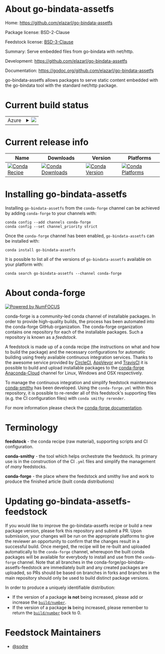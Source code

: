 About go-bindata-assetfs
========================

Home: https://github.com/elazarl/go-bindata-assetfs

Package license: BSD-2-Clause

Feedstock license: [BSD-3-Clause](https://github.com/conda-forge/go-bindata-assetfs-feedstock/blob/master/LICENSE.txt)

Summary: Serve embedded files from go-bindata with net/http.

Development: https://github.com/elazarl/go-bindata-assetfs

Documentation: https://godoc.org/github.com/elazarl/go-bindata-assetfs

go-bindata-assetfs allows packages to serve static content embedded with
the go-bindata tool with the standard net/http package.


Current build status
====================


<table>
    
  <tr>
    <td>Azure</td>
    <td>
      <details>
        <summary>
          <a href="https://dev.azure.com/conda-forge/feedstock-builds/_build/latest?definitionId=6132&branchName=master">
            <img src="https://dev.azure.com/conda-forge/feedstock-builds/_apis/build/status/go-bindata-assetfs-feedstock?branchName=master">
          </a>
        </summary>
        <table>
          <thead><tr><th>Variant</th><th>Status</th></tr></thead>
          <tbody><tr>
              <td>linux_64</td>
              <td>
                <a href="https://dev.azure.com/conda-forge/feedstock-builds/_build/latest?definitionId=6132&branchName=master">
                  <img src="https://dev.azure.com/conda-forge/feedstock-builds/_apis/build/status/go-bindata-assetfs-feedstock?branchName=master&jobName=linux&configuration=linux_64_" alt="variant">
                </a>
              </td>
            </tr><tr>
              <td>osx_64</td>
              <td>
                <a href="https://dev.azure.com/conda-forge/feedstock-builds/_build/latest?definitionId=6132&branchName=master">
                  <img src="https://dev.azure.com/conda-forge/feedstock-builds/_apis/build/status/go-bindata-assetfs-feedstock?branchName=master&jobName=osx&configuration=osx_64_" alt="variant">
                </a>
              </td>
            </tr><tr>
              <td>win_64</td>
              <td>
                <a href="https://dev.azure.com/conda-forge/feedstock-builds/_build/latest?definitionId=6132&branchName=master">
                  <img src="https://dev.azure.com/conda-forge/feedstock-builds/_apis/build/status/go-bindata-assetfs-feedstock?branchName=master&jobName=win&configuration=win_64_" alt="variant">
                </a>
              </td>
            </tr>
          </tbody>
        </table>
      </details>
    </td>
  </tr>
</table>

Current release info
====================

| Name | Downloads | Version | Platforms |
| --- | --- | --- | --- |
| [![Conda Recipe](https://img.shields.io/badge/recipe-go--bindata--assetfs-green.svg)](https://anaconda.org/conda-forge/go-bindata-assetfs) | [![Conda Downloads](https://img.shields.io/conda/dn/conda-forge/go-bindata-assetfs.svg)](https://anaconda.org/conda-forge/go-bindata-assetfs) | [![Conda Version](https://img.shields.io/conda/vn/conda-forge/go-bindata-assetfs.svg)](https://anaconda.org/conda-forge/go-bindata-assetfs) | [![Conda Platforms](https://img.shields.io/conda/pn/conda-forge/go-bindata-assetfs.svg)](https://anaconda.org/conda-forge/go-bindata-assetfs) |

Installing go-bindata-assetfs
=============================

Installing `go-bindata-assetfs` from the `conda-forge` channel can be achieved by adding `conda-forge` to your channels with:

```
conda config --add channels conda-forge
conda config --set channel_priority strict
```

Once the `conda-forge` channel has been enabled, `go-bindata-assetfs` can be installed with:

```
conda install go-bindata-assetfs
```

It is possible to list all of the versions of `go-bindata-assetfs` available on your platform with:

```
conda search go-bindata-assetfs --channel conda-forge
```


About conda-forge
=================

[![Powered by NumFOCUS](https://img.shields.io/badge/powered%20by-NumFOCUS-orange.svg?style=flat&colorA=E1523D&colorB=007D8A)](http://numfocus.org)

conda-forge is a community-led conda channel of installable packages.
In order to provide high-quality builds, the process has been automated into the
conda-forge GitHub organization. The conda-forge organization contains one repository
for each of the installable packages. Such a repository is known as a *feedstock*.

A feedstock is made up of a conda recipe (the instructions on what and how to build
the package) and the necessary configurations for automatic building using freely
available continuous integration services. Thanks to the awesome service provided by
[CircleCI](https://circleci.com/), [AppVeyor](https://www.appveyor.com/)
and [TravisCI](https://travis-ci.com/) it is possible to build and upload installable
packages to the [conda-forge](https://anaconda.org/conda-forge)
[Anaconda-Cloud](https://anaconda.org/) channel for Linux, Windows and OSX respectively.

To manage the continuous integration and simplify feedstock maintenance
[conda-smithy](https://github.com/conda-forge/conda-smithy) has been developed.
Using the ``conda-forge.yml`` within this repository, it is possible to re-render all of
this feedstock's supporting files (e.g. the CI configuration files) with ``conda smithy rerender``.

For more information please check the [conda-forge documentation](https://conda-forge.org/docs/).

Terminology
===========

**feedstock** - the conda recipe (raw material), supporting scripts and CI configuration.

**conda-smithy** - the tool which helps orchestrate the feedstock.
                   Its primary use is in the construction of the CI ``.yml`` files
                   and simplify the management of *many* feedstocks.

**conda-forge** - the place where the feedstock and smithy live and work to
                  produce the finished article (built conda distributions)


Updating go-bindata-assetfs-feedstock
=====================================

If you would like to improve the go-bindata-assetfs recipe or build a new
package version, please fork this repository and submit a PR. Upon submission,
your changes will be run on the appropriate platforms to give the reviewer an
opportunity to confirm that the changes result in a successful build. Once
merged, the recipe will be re-built and uploaded automatically to the
`conda-forge` channel, whereupon the built conda packages will be available for
everybody to install and use from the `conda-forge` channel.
Note that all branches in the conda-forge/go-bindata-assetfs-feedstock are
immediately built and any created packages are uploaded, so PRs should be based
on branches in forks and branches in the main repository should only be used to
build distinct package versions.

In order to produce a uniquely identifiable distribution:
 * If the version of a package **is not** being increased, please add or increase
   the [``build/number``](https://docs.conda.io/projects/conda-build/en/latest/resources/define-metadata.html#build-number-and-string).
 * If the version of a package **is** being increased, please remember to return
   the [``build/number``](https://docs.conda.io/projects/conda-build/en/latest/resources/define-metadata.html#build-number-and-string)
   back to 0.

Feedstock Maintainers
=====================

* [@sodre](https://github.com/sodre/)

